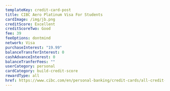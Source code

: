 ```yaml
---
templateKey: credit-card-post
title: CIBC Aero Platinum Visa For Students
cardImage: /img/jb.png
creditScore: Excellent
creditScoreTwo: Good
fee: 39
feeOptions: dontmind
network: Visa
purchaseInterest: "19.99"
balanceTransferInterest: 0
cashAdvanceInterest: 0
balanceTranferFees: ""
userCategory: personal
cardCategory: build-credit-score
rewardType: all
href: https://www.cibc.com/en/personal-banking/credit-cards/all-credit-cards/aeroplan-visa-for-students.html
---
```

